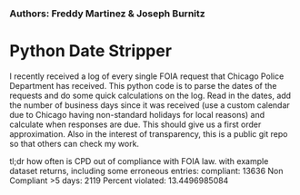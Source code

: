 ### Authors: Freddy Martinez & Joseph Burnitz

# Python Date Stripper

I recently received a log of every single FOIA request that Chicago Police Department has received. This python code is to parse the dates of the requests and do some quick calculations on the log. Read in the dates, add the number of business days since it was received (use a custom calendar due to Chicago having non-standard holidays for local reasons) and calculate when responses are due. This should give us a first order approximation. Also in the interest of transparency, this is a public git repo so that others can check my work. 

tl;dr how often is CPD out of compliance with FOIA law.
with example dataset returns, including some erroneous entries:
compliant:  13636  Non Compliant >5 days:  2119  Percent violated:  13.4496985084
